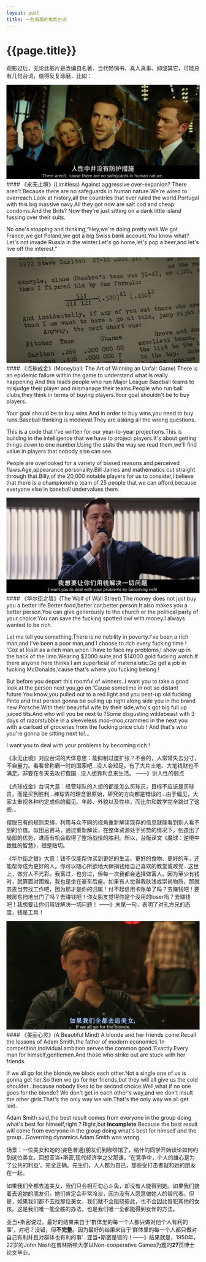 ```yaml
---
layout: post
title: 一些有趣的电影台词
---
```

{{page.title}}
====================

观影过后，无论此影片是改编自名著、当代畅销书、真人真事、抑或其它，可能总有几句台词，值得反复琢磨，比如：

<img src="/images/posts/2019-02-21/Limitless.png">
#### 《永无止境》(Limitless)
Against aggressive over-expanion? There aren't.Because there are no safeguards in human nature.We're wired to overreach.Look at history,all the countries that ever ruled the world.Portugal with this big massive navy.All they got now are salt cod and cheap condoms.And the Brits? Now they're just sitting on a dank little island fussing over their suits.<br/>

No one's stopping and thinking,“Hey,we're doing pretty well.We got France,we got Poland,we got a big Swiss bank account.You know what? Let's not invade Russia in the winter.Let's go home,let's pop a beer,and let's live off the interest.”<br/>

<img src="/images/posts/2019-02-21/Moneyball.jpg">
#### 《点球成金》(Moneyball: The Art of Winning an Unfair Game)   
There is an epidemic failure within the game to understand what is really happening.And this leads people who run Major League Baseball teams to misjudge their player and mismanage their teams.People who run ball clubs,they think in terms of buying players.Your goal shouldn't be to buy players.<br/>

Your goal should be to buy wins.And in order to buy wins,you need to buy runs.Baseball thinking is medieval.They are asking all the wrong questions.<br/>

This is a code that I've written for our year-to-year projections.This is building in the intelligence that we have to project players.It's about getting things down to one number.Using the stats the way we read them,we'll find value in players that nobody else can see.<br/>

People are overlooked for a variety of biased reasons and perceived flaws.Age,appearance,personality.Bill James and mathematics cut straight through that.Billy,of the 20,000 notable players for us to consider,I believe that there is a championship team of 25 people that we can afford,because everyone else in baseball undervalues them.<br/>

<img src="/images/posts/2019-02-21/The_Wolf_of_Wall_Street_0.png">
#### 《华尔街之狼》(The Wolf of Wall Street)
The money does not just buy you a better life.Better food,better car,better person.It also makes you a better person.You can give generously to the church or the political party of your choice.You can save the fucking spotted owl with money.I always wanted to be rich.<br/>

Let me tell you something.There is no nobility in poverty.I've been a rich man,and I've been a poor man,and I choose to rich every fucking time ! 'Coz at least as a rich man,when I have to face my problems,I show up in the back of the limo.Wearing $2000 suite,and $14000 gold fucking watch.If there anyone here thinks I am superficial of materialistic.Go get a job in fucking McDonalds,'cause that's where you fucking belong !<br/> 

But before you depart this roomful of winners..I want you to take a good look at the person next you,go on.'Cause sometime in not so distant future.You know,you pulled out to a red light and you beat-up old fucking Pinto and that person gonna be pulling up right along side you in the brand new Porsche.With their beautiful wife by their side,who's got big full up juiced tits.And who will you be next to ?Some disgusting wildebeast with 3 days of razorstubble in a sleeveless moo-moo,crammed in the next you with a carload of groceries from the fucking price club ! And that's who you're gonna be sitting next to!...<br/>

I want you to deal with your problems by becoming rich !

《永无止境》对应台词的大体意思：能抑制过度扩张？不会的，人常常失去分寸，不自量力。看看曾称霸一时的国家吧...没人会知足。有了大片土地、大笔钱财也不满足。非要在冬天去攻打俄国...没人想靠利息来生活。 ——》讲人性的弱点<br/>

《点球成金》台词大意：经营球队的人想的都是怎么买球员，目标不应该是买球员，而是买到胜利...棒球界的理念很原始，研究的方向都是错误的...由于偏见，大家太重视各种约定成俗的偏见。年龄、外貌以及性格，而比尔和数学完全跳过了这些...<br/>

摆脱已有的规则束缚，利用与众不同的视角重新解读现存的信息就能看到别人看不到的价值。似田忌赛马，通过重新解读，在整体资源处于劣势的情况下，创造出了局部的优势，进而有机会取得了整场战役的胜利。所以，台版译文《魔球：逆境中致胜的智慧》，很是贴切。<br/>

《华尔街之狼》大意：钱不仅能帮你买到更好的生活、更好的食物、更好的车，还能帮你成为更好的人。你可以随心所欲地大肆捐钱给自己喜欢的教堂或政党...这世上，做穷人不光彩。我富过，也穷过，但每一次我都会选择做富人。因为至少有钱时，就算面对困难，我也是坐在豪车后座。如果有人觉得我肤浅或崇尚物质，那就去麦当劳找工作吧，因为那才是你的归属！付不起信用卡账单了吗？去赚钱吧！要被房东扫地出门了吗？去赚钱吧！你女朋友觉得你是个没用的loser吗？去赚钱吧！我想要让你们用钱解决一切问题！ ——》末尾一句，表明了对孔方兄的态度，钱是工具！<br/>

<img src="/images/posts/2019-02-21/A_Beautiful_Mind.jpeg">
#### 《美丽心灵》(A Beautiful Mind)
A blonde and her friends come.Recall the lessons of Adam Smith,the father of modern economics,'In competition,individual ambition serves the common good.'Exactly.Every man for himself,gentlemen.And those who strike out are stuck with her friends.<br/>

If we all go for the blonde,we block each other.Not a single one of us is gonna get her.So then we go for her friends,but they will all give us the cold shoulder...because nobody likes to be second choice.Well,what if no one goes for the blonde? We don't get in each other's way,and we don't insult the other girls.That's the only way we win.That's the only way we all get laid.<br/>

Adam Smith said,the best result comes from everyone in the group doing what's best for himself,right ? Right,but **Incomplete**.Because the best result will come from everyone in the group doing what's best for himself and the group...Governing dynamics.Adam Smith was wrong.<br/>

场景：一位美女和她的(姿色普通)朋友们到咖啡馆了，纳什的同学开始谈论如何约到这位美女。回想亚当•斯密,现代经济学之父那课，‘在竞争中，个人的雄心是为了公共的利益’。完全正确。先生们，人人都为自己，那些受打击者就和她的朋友在一起。<br/>

如果我们全都去追美女，我们只会相互勾心斗角，却没有人能得到她。如果我们接着去追她的朋友们，她们肯定会非常冷淡，因为没有人愿意做她人的替代者。但是，如果我们都不去找那位美女，我们就不会阻挠彼此，也不会因此冒犯其他的女孩。这是我们唯一能全胜的办法，也是我们唯一全都能得到女伴的方法。<br/>

亚当•斯密说过，最好的结果来自于‘群体里的每一个人都只做对他个人有利的事’，对吧？没错，但**不完整**。因为最好的结果来自于‘群体里的每一个人都只做对自己有利并且对群体也有利的事’...亚当•斯密是错的！——》结果就是，1950年，22岁的John Nash在普林斯顿大学以Non-cooperative Games为题的**27**页博士论文毕业。<br/>

